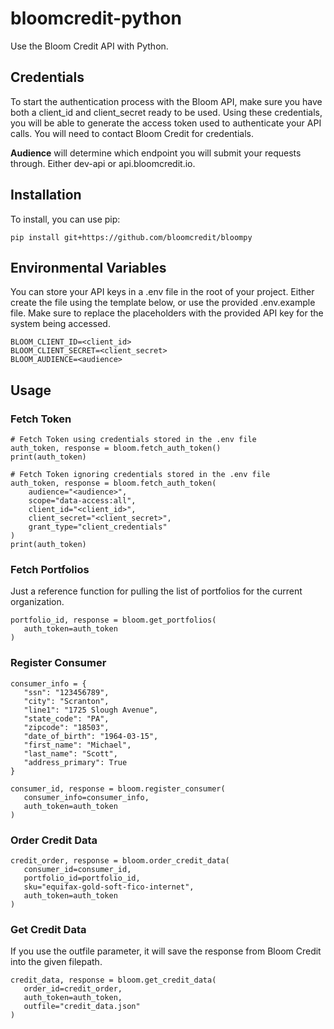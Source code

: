 # bloomcredit-python
Use the Bloom Credit API with Python.


Credentials
-------------


To start the authentication process with the Bloom API, make sure you have both a client_id and client_secret ready to be used. Using these credentials, you will be able to generate the access token used to authenticate your API calls.  You will need to contact Bloom Credit for credentials.


**Audience** will determine which endpoint you will submit your requests through.  Either dev-api or api.bloomcredit.io.

Installation
-------------

To install, you can use pip:

    pip install git+https://github.com/bloomcredit/bloompy

 
Environmental Variables
-------------

You can store your API keys in a .env file in the root of your project.  Either create the file using the template below, or use the provided .env.example file.  Make sure to replace the placeholders with the provided API key for the system being accessed.  

```
BLOOM_CLIENT_ID=<client_id>
BLOOM_CLIENT_SECRET=<client_secret>
BLOOM_AUDIENCE=<audience>
```

Usage
-------------

### Fetch Token
```
# Fetch Token using credentials stored in the .env file
auth_token, response = bloom.fetch_auth_token()
print(auth_token)
```

```
# Fetch Token ignoring credentials stored in the .env file
auth_token, response = bloom.fetch_auth_token(
    audience="<audience>",
    scope="data-access:all",
    client_id="<client_id>",
    client_secret="<client_secret>",
    grant_type="client_credentials"
)
print(auth_token)
```

### Fetch Portfolios
Just a reference function for pulling the list of portfolios for the current organization.
 ```
portfolio_id, response = bloom.get_portfolios(
    auth_token=auth_token
)
```

### Register Consumer
 ```
consumer_info = {
    "ssn": "123456789",
    "city": "Scranton",
    "line1": "1725 Slough Avenue",
    "state_code": "PA",
    "zipcode": "18503",
    "date_of_birth": "1964-03-15",
    "first_name": "Michael",
    "last_name": "Scott",
    "address_primary": True
}

consumer_id, response = bloom.register_consumer(
    consumer_info=consumer_info,
    auth_token=auth_token
)
```

### Order Credit Data
 ```
credit_order, response = bloom.order_credit_data(
    consumer_id=consumer_id,
    portfolio_id=portfolio_id,
    sku="equifax-gold-soft-fico-internet",
    auth_token=auth_token
)
```

### Get Credit Data
If you use the outfile parameter, it will save the response from Bloom Credit into the given filepath.
 ``` 
credit_data, response = bloom.get_credit_data(
    order_id=credit_order,
    auth_token=auth_token,
    outfile="credit_data.json"
)
```
